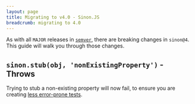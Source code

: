 ```yaml
---
layout: page
title: Migrating to v4.0 - Sinon.JS
breadcrumb: migrating to 4.0
---
```


As with all `MAJOR` releases in [`semver`](http://semver.org/), there are breaking changes in `sinon@4`.
This guide will walk you through those changes.

## `sinon.stub(obj, 'nonExistingProperty')` - Throws

Trying to stub a non-existing property will now fail, to ensure you are creating
[less error-prone tests](https://github.com/sinonjs/sinon/pull/1557).
